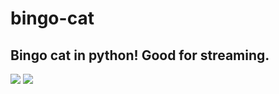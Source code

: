 # bingo-cat
Bingo cat in python! Good for streaming.
---
![](https://media.discordapp.net/attachments/852811611738996757/942390383764193320/81020cf41b52230c.png) ![](https://cdn.discordapp.com/attachments/852811611738996757/942390640271061072/unknown.png)
